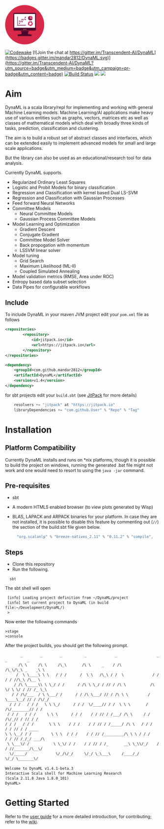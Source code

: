 
<img src="docs/images/dynaml_logo_small.png" alt="DynaML Logo" style="width: 128px;"/>


[![Codewake](https://www.codewake.com/badges/codewake.svg)](https://www.codewake.com/p/dynaml-419df383-9b7c-4165-8acc-703ae4811910) [![Join the chat at https://gitter.im/Transcendent-AI/DynaML](https://badges.gitter.im/mandar2812/DynaML.svg)](https://gitter.im/Transcendent-AI/DynaML?utm_source=badge&utm_medium=badge&utm_campaign=pr-badge&utm_content=badge) [![Build Status](https://travis-ci.org/transcendent-ai-labs/DynaML.svg?branch=master)](https://travis-ci.org/transcendent-ai-labs/DynaML) [![](https://jitpack.io/v/mandar2812/DynaML.svg)](https://jitpack.io/#mandar2812/DynaML)
<a href="https://zenhub.com"><img src="https://raw.githubusercontent.com/ZenHubIO/support/master/zenhub-badge.png"></a>

Aim
============

DynaML is a scala library/repl for implementing and working with general Machine Learning models. Machine Learning/AI applications make heavy use of various entities such as graphs, vectors, matrices etc as well as classes of mathematical models which deal with broadly three kinds of tasks, prediction, classification and clustering.

The aim is to build a robust set of abstract classes and interfaces, which can be extended easily to implement advanced models for small and large scale applications.

But the library can also be used as an educational/research tool for data analysis.

Currently DynaML supports.
* Regularized Ordinary Least Squares
* Logistic and Probit Models for binary classification
* Regression and Classification with kernel based Dual LS-SVM
* Regression and Classification with Gaussian Processes
* Feed forward Neural Networks
* Committee Models
  - Neural Committee Models
  - Gaussian Process Committee Models
* Model Learning and Optimization
  - Gradient Descent
  - Conjugate Gradient
  - Committee Model Solver
  - Back propogation with momentum
  - LSSVM linear solver
* Model tuning
  * Grid Search
  * Maximum Likelihood (ML-II)
  * Coupled Simulated Annealing
* Model validation metrics (RMSE, Area under ROC)
* Entropy based data subset selection
* Data Pipes for configurable workflows

Include
--------

To include DynaML in your maven JVM project edit your ```pom.xml``` file as follows

```xml
<repositories>
		<repository>
		    <id>jitpack.io</id>
		    <url>https://jitpack.io</url>
		</repository>
</repositories>
```

```xml
<dependency>
    <groupId>com.github.mandar2812</groupId>
    <artifactId>DynaML</artifactId>
    <version>v1.4</version>
</dependency>
```

for sbt projects edit your `build.sbt` (see [JitPack](https://jitpack.io/#mandar2812/DynaML) for more details)

```scala
    resolvers += "jitpack" at "https://jitpack.io"
    libraryDependencies += "com.github.User" % "Repo" % "Tag"
```



Installation
============

Platform Compatibility
----------------------
Currently DynaML installs and runs on *nix platforms, though it is possible to build the project on windows, running the generated .bat file might not work and one would need to resort to using the `java -jar` command.

Pre-requisites
-------------
* sbt
* A modern HTML5 enabled browser (to view plots generated by Wisp)
* BLAS, LAPACK and ARPACK binaries for your platform. In case they are not installed, it is possible to disable this feature by commenting out (`//`) the section of the build.sbt file given below.

  ```scala
    "org.scalanlp" % "breeze-natives_2.11" % "0.11.2" % "compile",
  ```

Steps
-------

* Clone this repository
* Run the following.
```shell
  sbt
```

The sbt shell will open

```shell
 [info] Loading project definition from ~/DynaML/project
 [info] Set current project to DynaML (in build file:~/Development/DynaML/)
 >
```

Now enter the following commands

```shell
>stage
>console
```

After the project builds, you should get the following prompt.

```
       _        _        _          _             _                  _   _         _
      /\ \     /\ \     /\_\       /\ \     _    / /\               /\_\/\_\ _    _\ \
     /  \ \____\ \ \   / / /      /  \ \   /\_\ / /  \             / / / / //\_\ /\__ \
    / /\ \_____\\ \ \_/ / /      / /\ \ \_/ / // / /\ \           /\ \/ \ \/ / // /_ \_\
   / / /\/___  / \ \___/ /      / / /\ \___/ // / /\ \ \         /  \____\__/ // / /\/_/
  / / /   / / /   \ \ \_/      / / /  \/____// / /  \ \ \       / /\/________// / /
 / / /   / / /     \ \ \      / / /    / / // / /___/ /\ \     / / /\/_// / // / /
/ / /   / / /       \ \ \    / / /    / / // / /_____/ /\ \   / / /    / / // / / ____
\ \ \__/ / /         \ \ \  / / /    / / // /_________/\ \ \ / / /    / / // /_/_/ ___/\
 \ \___\/ /           \ \_\/ / /    / / // / /_       __\ \_\\/_/    / / //_______/\__\/
  \/_____/             \/_/\/_/     \/_/ \_\___\     /____/_/        \/_/ \_______\/

Welcome to DynaML v1.4.1-beta.3
Interactive Scala shell for Machine Learning Research
(Scala 2.11.8 Java 1.8.0_101)
DynaML>

```

Getting Started
===============
Refer to the [user guide](https://mandar2812.github.io/DynaML/mydoc_introduction.html) for a more detailed introduction, for contributing; refer to the [wiki](https://github.com/mandar2812/DynaML/wiki).
